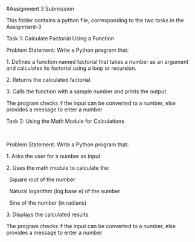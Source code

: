 \#Assignment 3 Submission

This folder contains a python file, corresponding to the two tasks in the Assignment-3





Task 1: Calculate Factorial Using a Function 



Problem Statement: Write a Python program that:

1\.   Defines a function named factorial that takes a number as an argument and calculates its factorial using a loop or recursion.

2\.   Returns the calculated factorial.

3\.   Calls the function with a sample number and prints the output.





The program checks if the input can be converted to a number, else provides a message to enter a number





Task 2: Using the Math Module for Calculations

&nbsp;

Problem Statement: Write a Python program that:

1\.   Asks the user for a number as input.

2\.   Uses the math module to calculate the:

&nbsp;	Square root of the number

&nbsp; 	Natural logarithm (log base e) of the number

&nbsp;	Sine of the number (in radians)

3\.   Displays the calculated results.



The program checks if the input can be converted to a number, else provides a message to enter a number



